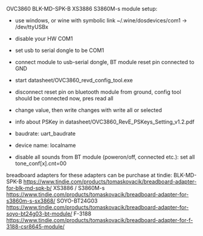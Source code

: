 OVC3860 BLK-MD-SPK-B XS3886 S3860M-s module setup: 

- use windows, or wine with symbolic link ~/.wine/dosdevices/com1 -> /dev/ttyUSBx
- disable your HW COM1
- set usb to serial dongle to be COM1
- connect module to usb-serial dongle, BT module reset pin connected to GND
- start datasheet/OVC3860_revd_config_tool.exe
- disconnect reset pin on bluetooth module from ground, config tool should be connected now, pres read all
- change value, then write changes with write all or selected
- info about PSKey in datasheet/OVC3860_RevE_PSKeys_Setting_v1.2.pdf

- baudrate: uart_baudrate
- device name: localname
- disable all sounds from BT module (poweron/off, connected etc.): set all tone_conf[x].cnt=00


breadboard adapters for these adapters can be purchase at tindie:
BLK-MD-SPK-B https://www.tindie.com/products/tomaskovacik/breadboard-adapter-for-blk-md-spk-b/
XS3886 / S3860M-s https://www.tindie.com/products/tomaskovacik/breadboard-adapter-for-s3860m-s-sx3868/
SOYO-BT24G03 https://www.tindie.com/products/tomaskovacik/breadboard-adapter-for-soyo-bt24g03-bt-module/
F-3188 https://www.tindie.com/products/tomaskovacik/breadboard-adapter-for-f-3188-csr8645-module/


